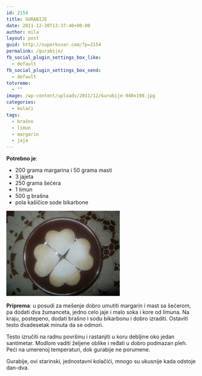 ```yaml
---
id: 2154
title: GURABIJE
date: 2011-12-30T13:37:40+00:00
author: mila
layout: post
guid: http://superkuvar.com/?p=2154
permalink: /gurabije/
fb_social_plugin_settings_box_like:
  - default
fb_social_plugin_settings_box_send:
  - default
totvreme:
  - ""
image: /wp-content/uploads/2011/12/Gurabije-940x198.jpg
categories:
  - kolači
tags:
  - brašno
  - limun
  - margarin
  - jaja
---
```

**Potrebno je**:

  * 200 grama margarina i 50 grama masti
  * 3 jajeta
  * 250 grama šećera
  * 1 limun
  * 500 g brašna
  * pola kašičice sode bikarbone

<img class="alignnone size-medium wp-image-5484" src="/wp-content/uploads/2011/12/Gurabije-300x225.jpg" alt="Gurabije" width="300" height="225" /> 

**Priprema**: u posudi za mešenje dobro umutiti margarin i mast sa šećerom, pa dodati dva žumanceta, jedno celo jaje i malo soka i kore od limuna. Na kraju, postepeno, dodati brašno i sodu bikarbonu i dobro izraditi. Ostaviti testo dvadesetak minuta da se odmori.

Testo izručiti na radnu površinu i rastanjiti u koru debljine oko jedan santimetar. Modlom vaditi željene oblike i ređati u dobro podmazan pleh. Peći na umerenoj temperaturi, dok gurabije ne porumene.

Gurabije, ovi starinski, jednostavni kolačići, mnogo su ukusnije kada odstoje dan-dva.